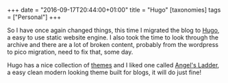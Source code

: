 +++
date = "2016-09-17T20:44:00+01:00"
title = "Hugo"
[taxonomies]
tags = ["Personal"]
+++

So I have once again changed things, this time I migrated the blog to [Hugo][1], a easy to use static website engine. I also took the time to look through the archive and there are a lot of broken content, probably from the wordpress to pico migration, need to fix that, some day.

Hugo has a nice collection of [themes][2] and I liked one called [Angel's Ladder][3], a easy clean modern looking theme built for blogs, it will do just fine!

[1]: https://gohugo.io/
[2]: http://themes.gohugo.io/
[3]: http://themes.gohugo.io/angels-ladder/
